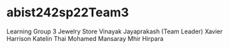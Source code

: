 # abist242sp22Team3
Learning Group 3 Jewelry Store
Vinayak Jayaprakash (Team Leader)
Xavier Harrison 
Katelin Thai 
Mohamed Mansaray 
Mhir Hirpara 
